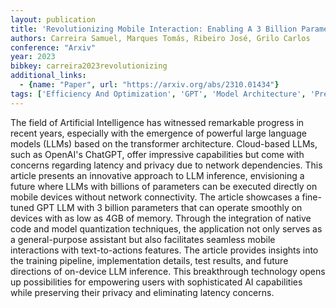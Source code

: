 ```yaml
---
layout: publication
title: 'Revolutionizing Mobile Interaction: Enabling A 3 Billion Parameter GPT LLM On Mobile'
authors: Carreira Samuel, Marques Tomás, Ribeiro José, Grilo Carlos
conference: "Arxiv"
year: 2023
bibkey: carreira2023revolutionizing
additional_links:
  - {name: "Paper", url: "https://arxiv.org/abs/2310.01434"}
tags: ['Efficiency And Optimization', 'GPT', 'Model Architecture', 'Pretraining Methods', 'Quantization', 'Training Techniques', 'Transformer']
---
```

The field of Artificial Intelligence has witnessed remarkable progress in
recent years, especially with the emergence of powerful large language models
(LLMs) based on the transformer architecture. Cloud-based LLMs, such as
OpenAI's ChatGPT, offer impressive capabilities but come with concerns
regarding latency and privacy due to network dependencies. This article
presents an innovative approach to LLM inference, envisioning a future where
LLMs with billions of parameters can be executed directly on mobile devices
without network connectivity. The article showcases a fine-tuned GPT LLM with 3
billion parameters that can operate smoothly on devices with as low as 4GB of
memory. Through the integration of native code and model quantization
techniques, the application not only serves as a general-purpose assistant but
also facilitates seamless mobile interactions with text-to-actions features.
The article provides insights into the training pipeline, implementation
details, test results, and future directions of on-device LLM inference. This
breakthrough technology opens up possibilities for empowering users with
sophisticated AI capabilities while preserving their privacy and eliminating
latency concerns.
